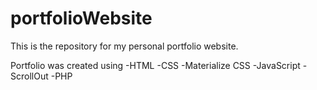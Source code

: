 # portfolioWebsite
This is the repository for my personal portfolio website. 

Portfolio was created using
-HTML
-CSS
-Materialize CSS
-JavaScript
-ScrollOut
-PHP
